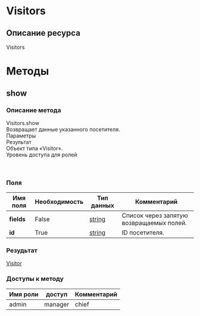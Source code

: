
# Visitors

## Описание ресурса
Visitors<br/>
# Методы

## show

### Описание метода
Visitors.show<br/>Возвращает данные указанного посетителя.<br/>Параметры<br/>Результат<br/>Объект типа «Visitor».<br/>Уровень доступа для ролей<br/><br/><br/>
### Поля

| Имя поля | Необходимость | Тип данных | Комментарий |
|---|---|---|---|
|**fields**|False|[string](/docs/types/string.md)|Список через запятую возвращаемых полей.<br/>|
|**id**|True|[string](/docs/types/string.md)|ID посетителя.<br/>|

### Резудьтат
[Visitor](/docs/types/Visitor.md)
### Доступы к методу

| Имя роли | доступ | Комментарий |
|---|---|---|
|admin|manager|chief|chief_partner|operator|admin_partner